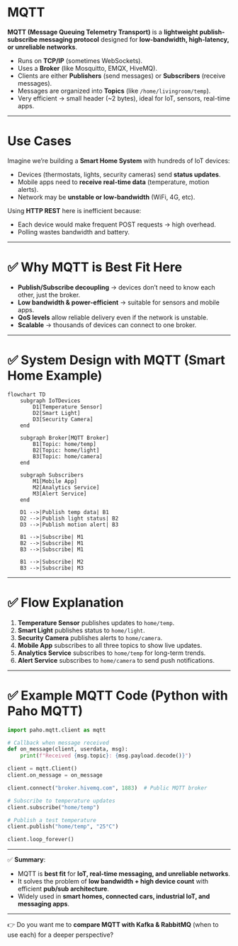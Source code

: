 



# MQTT

**MQTT (Message Queuing Telemetry Transport)** is a **lightweight publish-subscribe messaging protocol** designed for **low-bandwidth, high-latency, or unreliable networks**.

* Runs on **TCP/IP** (sometimes WebSockets).
* Uses a **Broker** (like Mosquitto, EMQX, HiveMQ).
* Clients are either **Publishers** (send messages) or **Subscribers** (receive messages).
* Messages are organized into **Topics** (like `/home/livingroom/temp`).
* Very efficient → small header (\~2 bytes), ideal for IoT, sensors, real-time apps.

---

# Use Cases 

Imagine we’re building a **Smart Home System** with hundreds of IoT devices:

* Devices (thermostats, lights, security cameras) send **status updates**.
* Mobile apps need to **receive real-time data** (temperature, motion alerts).
* Network may be **unstable or low-bandwidth** (WiFi, 4G, etc).

Using **HTTP REST** here is inefficient because:

* Each device would make frequent POST requests → high overhead.
* Polling wastes bandwidth and battery.

---

# ✅ Why MQTT is Best Fit Here

* **Publish/Subscribe decoupling** → devices don’t need to know each other, just the broker.
* **Low bandwidth & power-efficient** → suitable for sensors and mobile apps.
* **QoS levels** allow reliable delivery even if the network is unstable.
* **Scalable** → thousands of devices can connect to one broker.

---

# ✅ System Design with MQTT (Smart Home Example)

```mermaid
flowchart TD
    subgraph IoTDevices
        D1[Temperature Sensor]
        D2[Smart Light]
        D3[Security Camera]
    end

    subgraph Broker[MQTT Broker]
        B1[Topic: home/temp]
        B2[Topic: home/light]
        B3[Topic: home/camera]
    end

    subgraph Subscribers
        M1[Mobile App]
        M2[Analytics Service]
        M3[Alert Service]
    end

    D1 -->|Publish temp data| B1
    D2 -->|Publish light status| B2
    D3 -->|Publish motion alert| B3

    B1 -->|Subscribe| M1
    B2 -->|Subscribe| M1
    B3 -->|Subscribe| M1

    B1 -->|Subscribe| M2
    B3 -->|Subscribe| M3
```

---

# ✅ Flow Explanation

1. **Temperature Sensor** publishes updates to `home/temp`.
2. **Smart Light** publishes status to `home/light`.
3. **Security Camera** publishes alerts to `home/camera`.
4. **Mobile App** subscribes to all three topics to show live updates.
5. **Analytics Service** subscribes to `home/temp` for long-term trends.
6. **Alert Service** subscribes to `home/camera` to send push notifications.

---

# ✅ Example MQTT Code (Python with Paho MQTT)

```python
import paho.mqtt.client as mqtt

# Callback when message received
def on_message(client, userdata, msg):
    print(f"Received {msg.topic}: {msg.payload.decode()}")

client = mqtt.Client()
client.on_message = on_message

client.connect("broker.hivemq.com", 1883)  # Public MQTT broker

# Subscribe to temperature updates
client.subscribe("home/temp")

# Publish a test temperature
client.publish("home/temp", "25°C")

client.loop_forever()
```

---

✅ **Summary**:

* MQTT is **best fit** for **IoT, real-time messaging, and unreliable networks**.
* It solves the problem of **low bandwidth + high device count** with efficient **pub/sub architecture**.
* Widely used in **smart homes, connected cars, industrial IoT, and messaging apps**.

---

👉 Do you want me to **compare MQTT with Kafka & RabbitMQ** (when to use each) for a deeper perspective?
